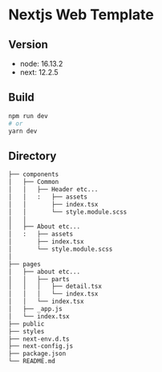 # Nextjs Web Template


## Version

- node: 16.13.2
- next: 12.2.5

## Build

```bash
npm run dev
# or
yarn dev
```

## Directory

```bash
├── components
│   ├── Common
│   │   ├── Header etc...
│   │   :   ├── assets
│   │       ├── index.tsx
│   │       └── style.module.scss     
│   │
│   ├── About etc... 
│   :   ├── assets
│       ├── index.tsx
│       └── style.module.scss  
│
├── pages 
│   ├── about etc...
│   │   ├── parts
│   │   │   ├── detail.tsx
│   │   │   └── index.tsx
│   │   └── index.tsx
│   ├── _app.js
│   └── index.tsx
├── public
├── styles
├── next-env.d.ts
├── next-config.js
├── package.json
└── README.md
```